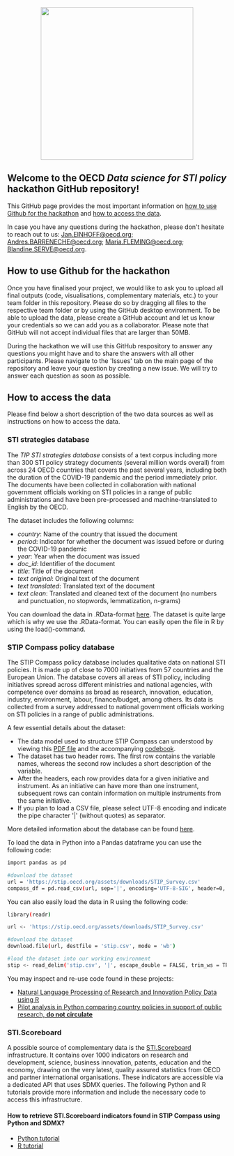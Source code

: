 <div id="header" align="center">
  <img src="https://upload.wikimedia.org/wikipedia/commons/thumb/a/a2/OECD_logo.svg/1280px-OECD_logo.svg.png" width="350"/>
</div>

## Welcome to the OECD _Data science for STI policy_ hackathon GitHub repository!

This GitHub page provides the most important information on [how to use Github for the hackathon](#How-to-use-Github-for-the-hackathon) and [how to access the data](#How-to-access-the-data).

In case you have any questions during the hackathon, please don't hesitate to reach out to us: Jan.EINHOFF@oecd.org; Andres.BARRENECHE@oecd.org; Maria.FLEMING@oecd.org; Blandine.SERVE@oecd.org. 

## How to use Github for the hackathon

Once you have finalised your project, we would like to ask you to upload all final outputs (code, visualisations, complementary materials, etc.) to your team folder in this repository. Please do so by dragging all files to the respective team folder or by using the GitHub desktop environment. To be able to upload the data, please create a GitHub account and let us know your credentials so we can add you as a collaborator. Please note that GitHub will not accept individual files that are larger than 50MB.

During the hackathon we will use this GitHub respository to answer any questions you might have and to share the answers with all other participants. Please navigate to the 'Issues' tab on the main page of the repository and leave your question by creating a new issue. We will try to answer each question as soon as possible.

## How to access the data

Please find below a short description of the two data sources as well as instructions on how to access the data.

### STI strategies database

The _TIP STI strategies database_ consists of a text corpus including more than 300 STI policy strategy documents (several million words overall) from across 24 OECD countries that covers the past several years, including both the duration of the COVID-19 pandemic and the period immediately prior. The documents have been collected in collaboration with national government officials working on STI policies in a range of public administrations and have been pre-processed and machine-translated to English by the OECD.

The dataset includes the following columns:
* _country_: Name of the country that issued the document
* _period_: Indicator for whether the document was issued before or during the COVID-19 pandemic
* _year_: Year when the document was issued
* _doc_id_: Identifier of the document
* _title_: Title of the document
* _text original_: Original text of the document
* _text translated_: Translated text of the document
* _text clean_: Translated and cleaned text of the document (no numbers and punctuation, no stopwords, lemmatization, n-grams)

You can download the data in .RData-format [here](https://www.dropbox.com/s/vd4ky6kv1a3cmho/strategies_final.RData?dl=0). The dataset is quite large which is why we use the .RData-format. You can easily open the file in R by using the load()-command.

### STIP Compass policy database

The STIP Compass policy database includes qualitative data on national STI policies. It is made up of close to 7000 initiatives from 57 countries and the European Union. The database covers all areas of STI policy, including initiatives spread across different ministries and national agencies, with competence over domains as broad as research, innovation, education, industry, environment, labour, finance/budget, among others. Its data is collected from a survey addressed to national government officials working on STI policies in a range of public administrations.

A few essential details about the dataset:

* The data model used to structure STIP Compass can understood by viewing this [PDF file](https://stip.oecd.org/assets/downloads/STIPCompassTaxonomies.pdf) and the accompanying [codebook](https://stiplab.github.io/hackathon/resources/2021%20STIP%20survey%20codebook.xlsx). 
* The dataset has two header rows. The first row contains the variable names, whereas the second row includes a short description of the variable.
* After the headers, each row provides data for a given initiative and instrument. As an initiative can have more than one instrument, subsequent rows can contain information on multiple instruments from the same initiative.
* If you plan to load a CSV file, please select UTF-8 encoding and indicate the pipe character '|' (without quotes) as separator.

More detailed information about the database can be found [here](https://stip.oecd.org/stip/pages/stipDataLab).

To load the data in Python into a Pandas dataframe you can use the following code:

```bash
import pandas as pd

#download the dataset
url = 'https://stip.oecd.org/assets/downloads/STIP_Survey.csv'
compass_df = pd.read_csv(url, sep='|', encoding='UTF-8-SIG', header=0, low_memory=False)
```

You can also easily load the data in R using the following code:

```bash
library(readr)

url <- 'https://stip.oecd.org/assets/downloads/STIP_Survey.csv'

#download the dataset
download.file(url, destfile = 'stip.csv', mode = 'wb')

#load the dataset into our working environment
stip <- read_delim('stip.csv', '|', escape_double = FALSE, trim_ws = TRUE)
```

You may inspect and re-use code found in these projects:

* [Natural Language Processing of Research and Innovation Policy Data using R](https://stiplab.github.io/datastories/nlp%20tutorial/Getting%20Started%20with%20NLP%20of%20Research%20and%20Innovation%20Policy%20Data%20using%20R.html)
* [Pilot analysis in Python comparing country policies in support of public research, **do not circulate**](https://stiplab.github.io/datastories/comparing%20countries/Comparing%20country%20policies%20using%20STIP%20Compass%20%5Bdraft%5D.html)

### STI.Scoreboard

A possible source of complementary data is the [STI.Scoreboard](https://www.oecd.org/sti/scoreboard.htm) infrastructure. It contains over 1000 indicators on research and development, science, business innovation, patents, education and the economy, drawing on the very latest, quality assured statistics from OECD and partner international organisations. These indicators are accessible via a dedicated API that uses SDMX queries. The following Python and R tutorials provide more information and include the necessary code to access this infrastructure.

#### How to retrieve STI.Scoreboard indicators found in STIP Compass using Python and SDMX?
* [Python tutorial](https://colab.research.google.com/drive/1-qPUqDh6QolHOauYf1pt4GWMW8M_yvzk?usp=sharing)
* [R tutorial](https://colab.research.google.com/drive/168-JCLtK8PCduEmRY4x22qEVW1F0q0vc?usp=sharing)
